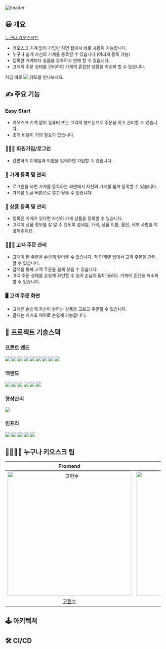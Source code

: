 ![header](https://capsule-render.vercel.app/api?type=transparent&color=002fe3&height=300&section=header&text=누구나%20키오스크&fontSize=90)

## 😃 개요

[누구나 키오스크](https://everyonekiosk.com)는,

- 키오스크 기계 없이 가입만 하면 웹에서 바로 사용이 가능합니다.
- 누구나 쉽게 자신의 가게를 등록할 수 있습니다.(여러개 등록 가능)
- 등록한 가게마다 상품을 등록하고 판매 할 수 있습니다.
- 고객의 주문 상태를 관리하여 가게의 혼잡한 상황을 최소화 할 수 있습니다.

지금 바로
<a href="https://everyonekiosk.com">
<img src="https://img.shields.io/badge/누구나 키오스크-61DAFB?style=for-the-badge&logoColor=white" />
</a> 데모를 만나보세요.

## ✍️ 주요 기능

### Easy Start

- 키오스크 기계 없이 컴퓨터 또는 고객의 핸드폰으로 주문을 하고 관리할 수 있습니다.
- 초기 비용이 거의 필요가 없습니다.

### 🦸🏽‍♂️ 회원가입/로그인

- 간편하게 이메일과 이름을 입력하면 가입할 수 있습니다.

### 📇 가게 등록 및 관리

- 로그인을 하면 가게를 등록하는 화면에서 자신의 가게를 쉽게 등록할 수 있습니다.
- 가게를 토글 버튼으로 열고 닫을 수 있습니다.

### 🌽 상품 등록 및 관리

- 등록된 가게가 있다면 자신의 가게 상품을 등록할 수 있습니다.
- 고객이 상품 정보를 잘 알 수 있도록 섬네일, 가격, 상품 이름, 옵션, 세부 사항을 작성해주세요.

### 👨🏻‍🌾 고객 주문 관리

- 고객이 한 주문을 손쉽게 알아볼 수 있습니다. 각 단계별 텝에서 고객 주문을 관리 할 수 있습니다.
- 검색을 통해 고객 주문을 쉽게 찾을 수 있습니다.
- 고객 주문 상태를 손쉽게 확인할 수 있어 손님이 많이 몰려도 가게의 혼란을 최소화할 수 있습니다.

### 🖥 고객 주문 화면

- 고객은 손쉽게 자신이 원하는 상품을 고르고 주문할 수 있습니다.
- 결재는 카카오 페이로 손쉽게 가능합니다.

## 📀 프로젝트 기술스택

### 프론트 앤드

<img src="https://img.shields.io/badge/React-61DAFB?style=for-the-badge&logo=React&logoColor=white" />&nbsp;<img src="https://img.shields.io/badge/TypeScript-3178C6?style=for-the-badge&logo=TypeScript&logoColor=white" />
<img src="https://img.shields.io/badge/React Query-FF4154?style=for-the-badge&logo=React Query&logoColor=white" />&nbsp;<img src="https://img.shields.io/badge/Recoil-1414A0?style=for-the-badge&logo=Recoil&logoColor=white" />
<img src="https://img.shields.io/badge/FramerMotion-0055FF?style=for-the-badge&logo=Framer&logoColor=white" />&nbsp;<img src="https://img.shields.io/badge/StyledComponents-DB7093?style=for-the-badge&logo=Framer&logoColor=white" />&nbsp;<img src="https://img.shields.io/badge/Code gen-FAFAFA?style=for-the-badge&logo=Code gen&logoColor=white" />&nbsp;<img src="https://img.shields.io/badge/GraphQL-E10098?style=for-the-badge&logo=GraphQL&logoColor=white" />&nbsp;<img src="https://img.shields.io/badge/ReactHookForm-DB7093?style=for-the-badge&logo=ReactHookForm&logoColor=white" />

### 백앤드

<img src="https://img.shields.io/badge/NestJS-E0234E?style=for-the-badge&logo=NestJS&logoColor=white" />&nbsp;<img src="https://img.shields.io/badge/TypeScript-3178C6?style=for-the-badge&logo=TypeScript&logoColor=white" />&nbsp;<img src="https://img.shields.io/badge/jwt-3178C6?style=for-the-badge&logo=jwt&logoColor=white" />&nbsp;<img src="https://img.shields.io/badge/MySQL-4479A1?style=for-the-badge&logo=MySQL&logoColor=white" />&nbsp;<img src="https://img.shields.io/badge/ApolloGraphQL-311C87?style=for-the-badge&logo=ApolloGraphQL&logoColor=white" />&nbsp;<img src="https://img.shields.io/badge/Node.js 16.x-339933?style=for-the-badge&logo=Node.js&logoColor=white" />

### 형상관리

<img src="https://img.shields.io/badge/Git-F05032?style=for-the-badge&logo=Git&logoColor=white">

### 인프라

<img src="https://img.shields.io/badge/Amazon EC2-FF9900?style=for-the-badge&logo=Amazon EC2&logoColor=white" />&nbsp;<img src="https://img.shields.io/badge/Amazon S3-569A31?style=for-the-badge&logo=Amazon S3&logoColor=white" />&nbsp;<img src="https://img.shields.io/badge/Ubuntu 20.x-E95420?style=for-the-badge&logo=Ubuntu&logoColor=white" />&nbsp;<img src="https://img.shields.io/badge/NGINX-009639?style=for-the-badge&logo=NGINX&logoColor=white" />&nbsp;<img src="https://img.shields.io/badge/GitHub Actions-2088FF?style=for-the-badge&logo=GitHub Actions&logoColor=white">

## 👨‍👩‍👧‍👧 누구나 키오스크 팀

|                                          Frontend                                          |                                          Frontend                                          |                                          Backend                                           |                                          Backend                                           |
| :----------------------------------------------------------------------------------------: | :----------------------------------------------------------------------------------------: | :----------------------------------------------------------------------------------------: | :----------------------------------------------------------------------------------------: |
| <img src="https://avatars.githubusercontent.com/u/44064122?v=4" width=400px alt="고현수"/> | <img src="https://avatars.githubusercontent.com/u/95143138?v=4" width=400px alt="조서연"/> | <img src="https://avatars.githubusercontent.com/u/39974627?v=4" width=400px alt="정선교"/> | <img src="https://avatars.githubusercontent.com/u/56436283?v=4" width=400px alt="조민수"/> |
|                            [고현수](https://github.com/movie42)                            |                            [조서연](https://github.com/sycho09)                            |                           [정선교](https://github.com/tjsry0466)                           |                          [조민수](https://github.com/minsoo0715)                           |

## 🕹 아키텍쳐

## 🛠 CI/CD
